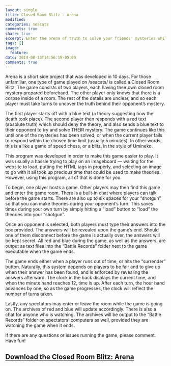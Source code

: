 ```yaml
---
layout: single
title: Closed Room Blitz - Arena
modified:
categories: seacats
comments: true
share: true
excerpt: Enter the arena of truth to solve your friends' mysteries while defending your own!
tags: []
image:
  feature:
date: 2014-08-13T14:56:19-05:00
comments: true
---
```


Arena is a short side project that was developed in 10 days. For those unfamiliar, one type of game played on /seacats/ is called a Closed Room Blitz. The game consists of two players, each having their own closed room mystery prepared beforehand. The other player only knows that there is a corpse inside of a room. The rest of the details are unclear, and so each player must take turns to uncover the truth behind their opponent’s mystery.

The first player starts off with a blue text (a theory suggesting how the death took place). The second player then responds with a red text (absolute truth) which should deny the theory, and also sends a blue text to their opponent to try and solve THEIR mystery. The game continues like this until one of the mysteries has been solved, or when the current player fails to respond within the chosen time limit (usually 5 minutes). In other words, this is a like a game of speed chess, or a blitz, in the style of Umineko.

This program was developed in order to make this game easier to play. It was usually a hassle trying to play on an imageboard — waiting for the website to load, putting the HTML tags in properly, and selecting an image to go with it all took up precious time that could be used to make theories. However, using this program, all of that is done for you.

To begin, one player hosts a game. Other players may then find this game and enter the game room. There is a built-in chat where players can talk before the game starts. There are also up to six spaces for your “shotgun”, so that you can make theories during your opponent’s turn. This saves times during your own turn by simply hitting a “load” button to “load” the theories into your “shotgun”.

Once an opponent is selected, both players must type their answers into the box provided. The answers will be revealed upon the game’s end. Should one of them disconnect before the game is actually over, the answers will be kept secret. All red and blue during the game, as well as the answers, are output as text files into the “Battle Records” folder next to the game executable when the game ends.

The game ends either when a player runs out of time, or hits the “surrender” button. Naturally, this system depends on players to be fair and to give up when their answer has been found, and is enforced by revealing the answers afterward. The clock in the back displays the current time, and when the minute hand reaches 12, time is up. After each turn, the hour hand advances by one, so as the game progresses, the clock will reflect the number of turns taken.

Lastly, any spectators may enter or leave the room while the game is going on. The archives of red and blue will update accordingly. There is also a chat for anyone who is watching. The archives will be output to the “Battle Records” folder on spectators’ computers as well, provided they are watching the game when it ends.


If there are any questions or issues running the game, please comment. Have fun!

## [Download the Closed Room Blitz: Arena](https://github.com/GoldbarGames/GoldbarGames.github.io/releases/download/crb/crb-arena.zip)